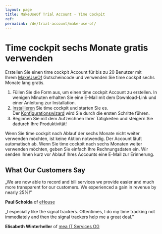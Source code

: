 ```yaml
---
layout: page
title: MakeUseOf Trial Account - Time Cockpit
ref: 
permalink: /de/trial-account/make-use-of/
---
```


<h1>Time cockpit sechs Monate gratis verwenden</h1><p>Erstellen Sie einen time cockpit Account für bis zu 20 Benutzer mit Ihrem <a href="http://www.makeuseof.com/" target="_blank">MakeUseOf</a> Gutscheincode und verwenden Sie time cockpit sechs Monate lang gratis.</p><ol>
  <li>Füllen Sie die Form aus, um einen time cockpit Account zu erstellen. In wenigen Minuten erhalten Sie eine E-Mail mit dem Download-Link und einer Anleitung zur Installation.</li>
  <li>
    <a href="http://help.timecockpit.com/?topic=html/93de1e41-f31c-41e4-968b-44166e8be97b.htm" target="_blank">Installieren</a> Sie time cockpit und starten Sie es. Der <a href="http://help.timecockpit.com/?topic=html/252608c7-8762-4745-ad68-b495fbf0a17f.htm" target="_blank">Konfigurationswizard</a> wird Sie durch die ersten Schritte führen.</li>
  <li>Beginnen Sie mit dem Aufzeichnen Ihrer Tätigkeiten und steigern Sie dadurch Ihre Produktivität!</li>
</ol><function name="Composite.AspNet.LoadUserControl">
  <param name="Path" value="~/Frontend/Custom/Web/Forms/Controls/CreateTrialAccountWithCode.ascx" />
</function><p>Wenn Sie time cockpit nach Ablauf der sechs Monate nicht weiter verwenden möchten, ist keine Aktion notwendig. Der Account läuft automatisch ab. Wenn Sie time cockpit nach sechs Monaten weiter verwenden möchten, geben Sie einfach Ihre Rechnungsdaten ein. Wir senden Ihnen kurz vor Ablauf Ihres Accounts eine E-Mail zur Erinnerung.</p><h2>What Our Customers Say</h2><p class="quote">
  <span class="quote">„</span>We are now able to record and bill services we provide easier and much more transparent for our customers. We experienced a gain in revenue by nearly 25%!<span class="quote">”</span></p><p class="customer">
  <strong>Paul Scholda</strong> of <a href="http://www.ehouse.at" target="_blank">eHouse</a></p><p class="quote">
  <span class="quote">„</span>I especially like the signal trackers. Oftentimes, I do my time tracking not immediately and then the signal trackers help me a great deal.<span class="quote">”</span></p><p class="customer">
  <strong>Elisabeth Winterheller</strong> of <a href="http://www.mea-it.com/" target="_blank">mea IT Services OG</a></p>
